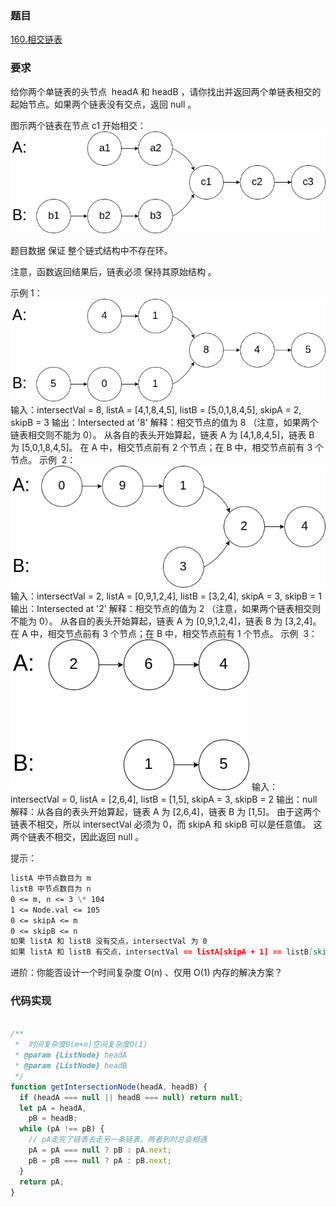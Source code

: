 ### 题目

[160.相交链表](https://leetcode-cn.com/problems/intersection-of-two-linked-lists/)

### 要求

给你两个单链表的头节点  headA 和 headB ，请你找出并返回两个单链表相交的起始节点。如果两个链表没有交点，返回 null 。

图示两个链表在节点 c1 开始相交：
![](https://raw.githubusercontent.com/coder-th/static/master/202109021336945.png)

题目数据 保证 整个链式结构中不存在环。

注意，函数返回结果后，链表必须 保持其原始结构 。

示例 1：
![](https://raw.githubusercontent.com/coder-th/static/master/202109021337890.png)
输入：intersectVal = 8, listA = [4,1,8,4,5], listB = [5,0,1,8,4,5], skipA = 2, skipB = 3
输出：Intersected at '8'
解释：相交节点的值为 8 （注意，如果两个链表相交则不能为 0）。
从各自的表头开始算起，链表 A 为 [4,1,8,4,5]，链表 B 为 [5,0,1,8,4,5]。
在 A 中，相交节点前有 2 个节点；在 B 中，相交节点前有 3 个节点。
示例  2：
![](https://raw.githubusercontent.com/coder-th/static/master/202109021337133.png)
输入：intersectVal = 2, listA = [0,9,1,2,4], listB = [3,2,4], skipA = 3, skipB = 1
输出：Intersected at '2'
解释：相交节点的值为 2 （注意，如果两个链表相交则不能为 0）。
从各自的表头开始算起，链表 A 为 [0,9,1,2,4]，链表 B 为 [3,2,4]。
在 A 中，相交节点前有 3 个节点；在 B 中，相交节点前有 1 个节点。
示例  3：
![](https://raw.githubusercontent.com/coder-th/static/master/202109021337575.png)
输入：intersectVal = 0, listA = [2,6,4], listB = [1,5], skipA = 3, skipB = 2
输出：null
解释：从各自的表头开始算起，链表 A 为 [2,6,4]，链表 B 为 [1,5]。
由于这两个链表不相交，所以 intersectVal 必须为 0，而 skipA 和 skipB 可以是任意值。
这两个链表不相交，因此返回 null 。

提示：

```markdown
listA 中节点数目为 m
listB 中节点数目为 n
0 <= m, n <= 3 \* 104
1 <= Node.val <= 105
0 <= skipA <= m
0 <= skipB <= n
如果 listA 和 listB 没有交点，intersectVal 为 0
如果 listA 和 listB 有交点，intersectVal == listA[skipA + 1] == listB[skipB + 1]
```

进阶：你能否设计一个时间复杂度 O(n) 、仅用 O(1) 内存的解决方案？

### 代码实现
```javascript

/**
 *  时间复杂度O(m+n)空间复杂度O(1)
 * @param {ListNode} headA
 * @param {ListNode} headB
 */
function getIntersectionNode(headA, headB) {
  if (headA === null || headB === null) return null;
  let pA = headA,
    pB = headB;
  while (pA !== pB) {
    // pA走完了链表去走另一条链表。两者到时总会相遇
    pA = pA === null ? pB : pA.next;
    pB = pB === null ? pA : pB.next;
  }
  return pA;
}


```